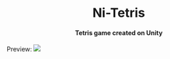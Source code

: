 <h1 align="center">Ni-Tetris</h1>
<h4 align="center">Tetris game created on Unity</h4>
Preview:
<img src="https://i.imgur.com/xZsq8Rt.png" />

